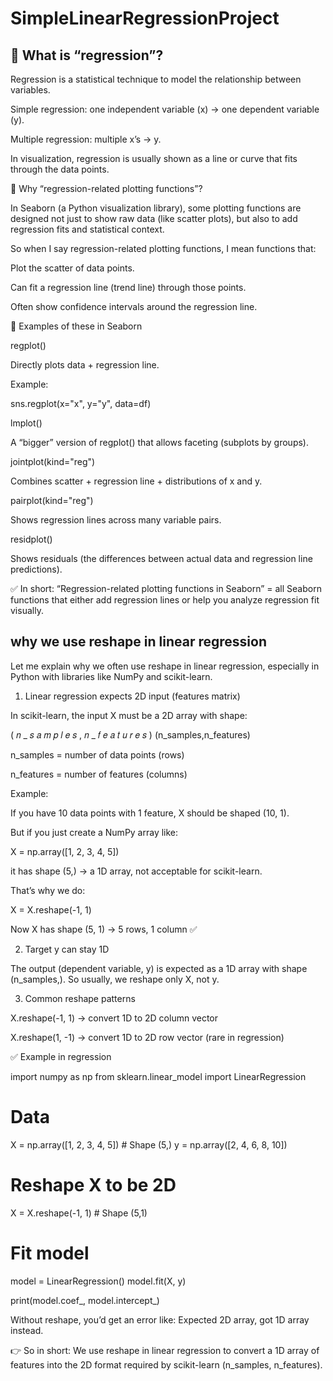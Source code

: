 # SimpleLinearRegressionProject


## 🔹 What is “regression”?

Regression is a statistical technique to model the relationship between variables.

Simple regression: one independent variable (x) → one dependent variable (y).

Multiple regression: multiple x’s → y.

In visualization, regression is usually shown as a line or curve that fits through the data points.

🔹 Why “regression-related plotting functions”?

In Seaborn (a Python visualization library), some plotting functions are designed not just to show raw data (like scatter plots), but also to add regression fits and statistical context.

So when I say regression-related plotting functions, I mean functions that:

Plot the scatter of data points.

Can fit a regression line (trend line) through those points.

Often show confidence intervals around the regression line.

🔹 Examples of these in Seaborn

regplot()

Directly plots data + regression line.

Example:

sns.regplot(x="x", y="y", data=df)


lmplot()

A “bigger” version of regplot() that allows faceting (subplots by groups).

jointplot(kind="reg")

Combines scatter + regression line + distributions of x and y.

pairplot(kind="reg")

Shows regression lines across many variable pairs.

residplot()

Shows residuals (the differences between actual data and regression line predictions).

✅ In short:
“Regression-related plotting functions in Seaborn” = all Seaborn functions that either add regression lines or help you analyze regression fit visually.

## why we use reshape in linear regression


Let me explain why we often use reshape in linear regression, especially in Python with libraries like NumPy and scikit-learn.

1. Linear regression expects 2D input (features matrix)

In scikit-learn, the input X must be a 2D array with shape:

(
𝑛
_
𝑠
𝑎
𝑚
𝑝
𝑙
𝑒
𝑠
,
𝑛
_
𝑓
𝑒
𝑎
𝑡
𝑢
𝑟
𝑒
𝑠
)
(n_samples,n_features)

n_samples = number of data points (rows)

n_features = number of features (columns)

Example:

If you have 10 data points with 1 feature, X should be shaped (10, 1).

But if you just create a NumPy array like:

X = np.array([1, 2, 3, 4, 5])


it has shape (5,) → a 1D array, not acceptable for scikit-learn.

That’s why we do:

X = X.reshape(-1, 1)


Now X has shape (5, 1) → 5 rows, 1 column ✅

2. Target y can stay 1D

The output (dependent variable, y) is expected as a 1D array with shape (n_samples,).
So usually, we reshape only X, not y.

3. Common reshape patterns

X.reshape(-1, 1) → convert 1D to 2D column vector

X.reshape(1, -1) → convert 1D to 2D row vector (rare in regression)

✅ Example in regression

import numpy as np
from sklearn.linear_model import LinearRegression

# Data
X = np.array([1, 2, 3, 4, 5])     # Shape (5,)
y = np.array([2, 4, 6, 8, 10])

# Reshape X to be 2D
X = X.reshape(-1, 1)  # Shape (5,1)

# Fit model
model = LinearRegression()
model.fit(X, y)

print(model.coef_, model.intercept_)


Without reshape, you’d get an error like:
Expected 2D array, got 1D array instead.

👉 So in short: We use reshape in linear regression to convert a 1D array of features into the 2D format required by scikit-learn (n_samples, n_features).
